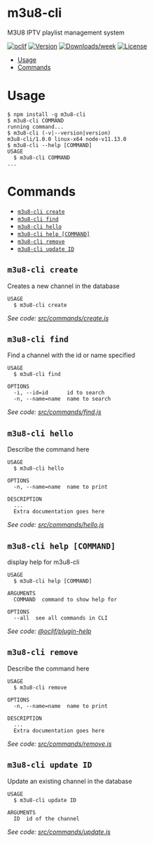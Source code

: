 m3u8-cli
========

M3U8 IPTV playlist management system

[![oclif](https://img.shields.io/badge/cli-oclif-brightgreen.svg)](https://oclif.io)
[![Version](https://img.shields.io/npm/v/m3u8-cli.svg)](https://npmjs.org/package/m3u8-cli)
[![Downloads/week](https://img.shields.io/npm/dw/m3u8-cli.svg)](https://npmjs.org/package/m3u8-cli)
[![License](https://img.shields.io/npm/l/m3u8-cli.svg)](https://github.com/alessandrojean/m3u8-cli/blob/master/package.json)

<!-- toc -->
* [Usage](#usage)
* [Commands](#commands)
<!-- tocstop -->
# Usage
<!-- usage -->
```sh-session
$ npm install -g m3u8-cli
$ m3u8-cli COMMAND
running command...
$ m3u8-cli (-v|--version|version)
m3u8-cli/1.0.0 linux-x64 node-v11.13.0
$ m3u8-cli --help [COMMAND]
USAGE
  $ m3u8-cli COMMAND
...
```
<!-- usagestop -->
# Commands
<!-- commands -->
* [`m3u8-cli create`](#m3u8-cli-create)
* [`m3u8-cli find`](#m3u8-cli-find)
* [`m3u8-cli hello`](#m3u8-cli-hello)
* [`m3u8-cli help [COMMAND]`](#m3u8-cli-help-command)
* [`m3u8-cli remove`](#m3u8-cli-remove)
* [`m3u8-cli update ID`](#m3u8-cli-update-id)

## `m3u8-cli create`

Creates a new channel in the database

```
USAGE
  $ m3u8-cli create
```

_See code: [src/commands/create.js](https://github.com/alessandrojean/m3u8-cli/blob/v1.0.0/src/commands/create.js)_

## `m3u8-cli find`

Find a channel with the id or name specified

```
USAGE
  $ m3u8-cli find

OPTIONS
  -i, --id=id      id to search
  -n, --name=name  name to search
```

_See code: [src/commands/find.js](https://github.com/alessandrojean/m3u8-cli/blob/v1.0.0/src/commands/find.js)_

## `m3u8-cli hello`

Describe the command here

```
USAGE
  $ m3u8-cli hello

OPTIONS
  -n, --name=name  name to print

DESCRIPTION
  ...
  Extra documentation goes here
```

_See code: [src/commands/hello.js](https://github.com/alessandrojean/m3u8-cli/blob/v1.0.0/src/commands/hello.js)_

## `m3u8-cli help [COMMAND]`

display help for m3u8-cli

```
USAGE
  $ m3u8-cli help [COMMAND]

ARGUMENTS
  COMMAND  command to show help for

OPTIONS
  --all  see all commands in CLI
```

_See code: [@oclif/plugin-help](https://github.com/oclif/plugin-help/blob/v2.1.6/src/commands/help.ts)_

## `m3u8-cli remove`

Describe the command here

```
USAGE
  $ m3u8-cli remove

OPTIONS
  -n, --name=name  name to print

DESCRIPTION
  ...
  Extra documentation goes here
```

_See code: [src/commands/remove.js](https://github.com/alessandrojean/m3u8-cli/blob/v1.0.0/src/commands/remove.js)_

## `m3u8-cli update ID`

Update an existing channel in the database

```
USAGE
  $ m3u8-cli update ID

ARGUMENTS
  ID  id of the channel
```

_See code: [src/commands/update.js](https://github.com/alessandrojean/m3u8-cli/blob/v1.0.0/src/commands/update.js)_
<!-- commandsstop -->

